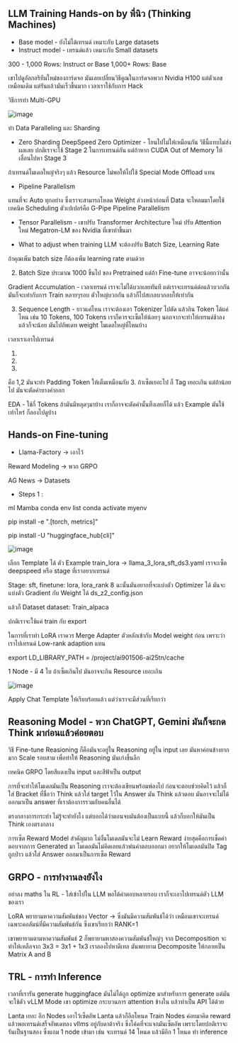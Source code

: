 ## LLM Training Hands-on by พี่นิว (Thinking Machines)

* Base model - ยังไม่ได้เทรนด์ เหมาะกับ Large datasets
* Instruct model - เทรนด์แล้ว เหมาะกับ Small datasets

300 - 1,000 Rows:
Instruct or Base
1,000+ Rows: Base 

เขาไปดูอัลกอริทึมใหม่ของการ์ดจอ มันเลยเปลี่ยนวิธีคูณในการ์ดจอพวก Nvidia H100 แต่ตัวเลขเหมือนเดิม แต่รันแล้วมันเร็วขึ้นมาก เวลาเราใช้กับการ Hack 

วิธีการทำ Multi-GPU

![image](https://github.com/user-attachments/assets/4bff4247-f569-4d1c-b150-6e77e7d4fb88)


ทำ Data Paralleling และ Sharding

* Zero Sharding DeepSpeed Zero Optimizer - โยนไปไม่ให้เหมือนกัน วิธีนี้แทบไม่ส่งผลเลย 
ปกติเราจะใช้ Stage 2 ในการเทรนด์กัน แต่ถ้าหาก CUDA Out of Memory ให้เลื่อนไปหา Stage 3

ถ้าเทรนด์โมเดลใหญ่จริงๆ แล้ว Resource ไม่พอให้ไปใช้ Special Mode Offload แทน

* Pipeline Parallelism

แทนที่จะ Auto ทุกอย่าง ซึ่งเราจะสามารถโหลด Weight ล่วงหน้าก่อนที่ Data จะไหลมมาโดยใช้เทคนิค Scheduling ตัวเปเปอร์คือ G-Pipe
Pipeline Parallelism 

* Tensor Parallelism - เขาปรับ Transformer Architecture ใหม่ ปรับ Attention ใหม่
Megatron-LM ของ Nvidia ที่เขาทำขึ้นมา

* What to adjust when training LLM จะต้องปรับ Batch Size, Learning Rate

ถ้าคุณเพิ่ม batch size ก็ต้องเพิ่ม learning rate ตามด้วย

2. Batch Size ประมาณ 1000 ขึ้นไป ของ Pretrained แต่ถ้า Fine-tune อาจจะน้อยกว่านั้น

Gradient Accumulation - เวลาเทรนด์ เราจะไม่ได้บวกเลยทันที แต่เราจะเทรนด์ต่อแล้วบวกกัน มันก็จะเท่ากับการ Train หลายๆรอบ ตัวใหญ่บวกกัน
แล้วก็ไปสเกลบวกลบให้เท่ากัน

3. Sequence Length - ยาวแค่ไหน เราจะต้องเอา Tokenizer ไปตัด แล้วกิน Token ได้แค่ไหน เช่น 10 Tokens, 100 Tokens
เราก็ควรจะเซ็ตให้น้อยๆ นอกจากจะทำให้เทรนด์ช้าลงแล้วก็จะน้อย มันไปอัพเดท weight โมเดลใหญ่ที่ไหนบ้าง

เวลาเราเอาไปเทรนด์
1. <Hello> <we> <are> <superai>
2. <Hello> <we> <are> <superai>
3. <Hello> <we> <are> <superai> <Hello> <we> <are> <superai>

คือ 1,2 มันจะทำ Padding Token ให้เต็มเหมือนกับ 3. ถ้าเซ็ตเยอะไป ก็ Tag เยอะเกิน แต่ถ้าน้อยไป มันจะตัดคำบางคำออก

EDA - ใช้กี่ Tokens ถ้ามันมีหลุดๆมาบ้าง เราก็อาจจะตัดคำนั้นทิ้งเลยก็ได้ แล้ว Example มันใช้เท่าไหร่ ก็ลองไปดูบ้าง

## Hands-on Fine-tuning

* Llama-Factory -> เอาไว้

Reward Modeling -> พวก GRPO

AG News -> Datasets

* Steps 1 :

ml Mamba
conda env list
conda activate myenv

pip install -e ".[torch, metrics]"

pip install -U "huggingface_hub[cli]"

![image](https://github.com/user-attachments/assets/44b0203b-f850-4dda-9945-92a5ad0d4b27)

เลือก Template ได้
ตัว Example
train_lora -> llama_3_lora_sft_ds3.yaml เราจะเซ็ต deepspeed หรือ stage ที่เราอยากเทรนด์

Stage: sft, finetune: lora, lora_rank 8 ฉะนั้นมันอยากที่จะแบ่งตัว Optimizer ได้ มันจะแบ่งตัว Gradient กับ Weight ได้
ds_z2_config.json

แล้วก็ Dataset
dataset: Train_alpaca

ปกติเราจะใช้แค่ train กับ export

ในการที่เราทำ LoRA เราควร Merge Adapter ตัวหลักเข้ากับ Model weight ก่อน เพราะว่าเราไปเทรนด์ Low-rank adaption แทน

export LD_LIBRARY_PATH = /project/ai901506-ai25tn/cache

1 Node - มี 4 ใบ ถ้าเซ็ตเกินไป มันอาจจะกิน Resource เยอะเกิน

![image](https://github.com/user-attachments/assets/149c2306-61d0-45cf-baf7-26ec6556c35a)

Apply Chat Template ให้เรียบร้อยแล้ว แต่ว่าเราจะมีส่วนที่เรียกว่า

## Reasoning Model - พวก ChatGPT, Gemini มันก็จะกด Think มาก่อนแล้วค่อยตอบ

วิธี Fine-tune Reasioning ก็คือมันจะอยู่ใน Reasoning อยู่ใน input เลย มันหาค่อนข้างยากมาก Scale รอบสาม เพื่อทำให้ Reasoning มันเก่งขึ้นอีก

เทคนิค GRPO โดยสีแดงเป็น input และสีฟ้าเป็น output

การที่จะทำให้โมเดลมันเป็น Reasoning เราจะต้องเขียนพร้อมพ์ลงไป ก่อนจะตอบช่วยคิดไว้ แล้วก็ใส่ Bracket ที่ชื่อว่า Think แล้วใส่ target ไว้ใน Answer
มัน Think แล้วตอบ มันอาจจะไม่ได้ออกมาเป็น answer ที่เราต้องการรวมกับคนอื่นได้

ตรงกลางการกระทำ ไม่รู้จะทำยังไง แต่บอกได้ว่าตอนจบมันต้องเป็นแบบนี้ แล้วก็บอกให้มันเป็น Think เองตรงกลาง

การเซ็ต Reward Model สำคัญมาก ไม่งั้นโมเดลมันจะไม่ Learn Reward ง่ายสุดคือการเช็คคำตอบจากการ Generated มา โมเดลมันไม่คิดเลยแล้วพ่นคำตอบออกมา
อยากให้โมเดลมันปิด Tag ถูกป่าว แล้วใส่ Answer ออกมาเป็นการเซ็ต Reward

## GRPO - การทำงานลงยังไง

อย่าลง maths ใน RL - ใส่เข้าไปใน LLM พอได้คำตอบหลายรอบ เราก็จะเอาไปเทรนด์ตัว LLM ของเรา

LoRA พยายามหาความสัมพันธ์ของ Vector -> ซึ่งมันมีความสัมพันธ์ได้ว่า
เหมือนเขาจะเทรนด์เฉพาะคอลัมน์ที่มีความสัมพันธ์กัน ซึ่งเขาเรียกว่า RANK=1

เขาพยายามตามหาความสัมพันธ์ 2 ก็พยายามหาสองความสัมพันธ์ใหญ่ๆ จาก Decomposition จะทำให้เหลือจาก 3x3 = 3x1 + 1x3
เราลองไปหาดีเทล มันพยายาม Decomposite ให้กลายเป็น Matrix A and B

## TRL - การทำ Inference

เวลาที่เรารัน generate huggingface มันไม่ได้ถูก optimize มาสำหรับการ generate แต่มันจะใช้ตัว vLLM Mode เขา optimize กระบวนการ attention ข้างใน แล้วทำเป็น API ได้ด้วย

Lanta เยอะ อีก Nodes เอาไว้เซ็ตอัพ Lanta แล้วก็อีกโหนด Train Nodes ค่อยมาคิด reward แล้วพอเทรนด์เสร็จอัพเดทลง vllms อยู่กับดาต้าจริง ซึ่งโค้ดที่จะแจกมันเซ็ตอัพ
เพราะโดยปกติเราจะรันเป็นฐานสอง ซึ่งแถม 1 node เข้ามา เช่น จะเทรนด์ 14 โหนด แล้วมีอีก 1 โหนด ทำ inference
